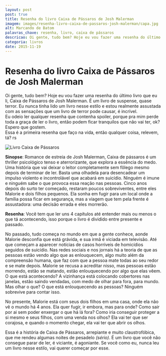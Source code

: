 ```yaml
---
layout: post
post: true
title: Resenha do livro Caixa de Pássaros de Josh Malerman
imagem: images/resenha-livro-caixa-de-passaros-josh-malerman/capa.jpg
alt: Marcando de Batom
palavras_chave: resenha, livro, caixa de pássaros
descricao: Oi gente, tudo bem? Hoje eu vou fazer uma resenha do último livro que eu li, Caixa de Pássaros de Josh Malerman. É um livro de suspense, quase terror. Eu nunca tinha lido um livro nesse estilo e estou realmente assustada com as sensações que um livro de terror pode causar, é incrível...
categoria: livros
date: 2015-11-19
---
```


# Resenha do livro Caixa de Pássaros de Josh Malerman


Oi gente, tudo bem? Hoje eu vou fazer uma resenha do último livro que eu li, Caixa de Pássaros de Josh Malerman. É um livro de suspense, quase terror. Eu nunca tinha lido um livro nesse estilo e estou realmente assustada com as sensações que um livro de terror pode causar, é incrível.<br>
Eu odeio ler qualquer resenha que contenha spoiler, porque pra mim perde toda a graça de ler o livro, então podem ficar tranquilos que não vai ter, ok? Espero que gostem.<br>
Essa é a primeira resenha que faço na vida, então qualquer coisa, relevem, tá? rs

![Livro Caixa de  Pássaros](../images/resenha-livro-caixa-de-passaros-josh-malerman/caixa-de-passaros.jpg)

**Sinopse**: Romance de estreia de Josh Malerman, Caixa de pássaros é um thriller psicológico tenso e aterrorizante, que explora a essência do medo. Uma história que vai deixar o leitor completamente sem fôlego mesmo depois de terminar de ler. Basta uma olhadela para desencadear um impulso violento e incontrolável que acabará em suicídio. Ninguém é imune e ninguém sabe o que provoca essa reação nas pessoas. Cinco anos depois do surto ter começado, restaram poucos sobreviventes, entre eles Malorie e dois filhos pequenos. Ela sonha em fugir para um local onde a família possa ficar em segurança, mas a viagem que tem pela frente é assustadora: uma decisão errada e eles morrerão.

**Resenha**: Você tem que ler uns 4 capítulos até entender mais ou menos o que tá acontecendo, isso porque o livro é dividido entre presente e passado.

No passado, tudo começa no mundo em que a gente conhece, aonde Malorie desconfia que está grávida, e sua irmã é viciada em televisão. Até que começam a aparecer notícias de casos horríveis de homicídios seguidos de suicídio. Nas redes sociais e nos jornais há a teoria de que as pessoas estão vendo algo que as enlouquecem, algo muito além da compreensão humana, que faz com que a pessoa mate todas ao seu redor e se mate depois. Malorie se recusa a acreditar nisso, mas pessoas estão morrendo, estão se matando, estão enlouquecendo por algo que elas vêem. O que está acontecendo? A vizinhança está colocando cobertores nas janelas, estão saindo vendadas, com medo de olhar para fora, para mundo. Mas olhar o que? O que está enlouquecendo as pessoas? Ninguém sobrevive para contar isso.

No presente, Malorie está com seus dois filhos em uma casa, onde ela não vê o mundo há 4 anos. Ela quer fugir, ir embora, mas para onde? Como sair por ai sem poder enxergar o que há lá fora? Como iria conseguir proteger a si mesmo e seus filhos, com uma venda nos olhos? Ela vai ter que ser corajosa, e quando o momento chegar, ela vai ter que abrir os olhos.

Essa é a história de Caixa de Pássaros, arrepiante e muito claustrofóbica, que me rendeu algumas noites de pesadelo *(sério)*. É um livro que você não consegue parar de ler, é viciante, é agoniante. Se você como eu, nunca leu um livro nesse estilo, vai querer começar por esse.
